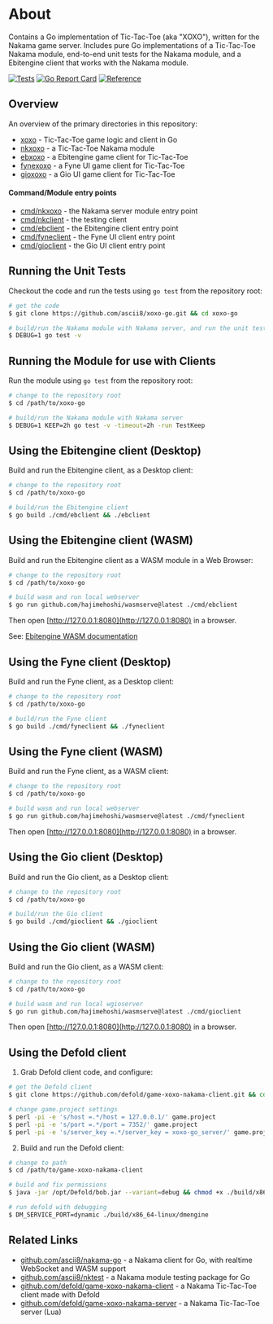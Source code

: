 # About

Contains a Go implementation of Tic-Tac-Toe (aka "XOXO"), written for the
Nakama game server. Includes pure Go implementations of a Tic-Tac-Toe Nakama
module, end-to-end unit tests for the Nakama module, and a Ebitengine client
that works with the Nakama module.

[![Tests](https://github.com/ascii8/xoxo-go/workflows/Test/badge.svg)](https://github.com/ascii8/xoxo-go/actions?query=workflow%3ATest)
[![Go Report Card](https://goreportcard.com/badge/github.com/ascii8/xoxo-go)](https://goreportcard.com/report/github.com/ascii8/xoxo-go)
[![Reference](https://pkg.go.dev/badge/github.com/ascii8/xoxo-go.svg )](https://pkg.go.dev/github.com/ascii8/xoxo-go)

## Overview

An overview of the primary directories in this repository:

* [xoxo](/xoxo) - Tic-Tac-Toe game logic and client in Go
* [nkxoxo](/nkxoxo) - a Tic-Tac-Toe Nakama module
* [ebxoxo](/ebxoxo) - a Ebitengine game client for Tic-Tac-Toe
* [fynexoxo](/fynexoxo) - a Fyne UI game client for Tic-Tac-Toe
* [gioxoxo](/gioxoxo) - a Gio UI game client for Tic-Tac-Toe

#### Command/Module entry points

* [cmd/nkxoxo](/cmd/nkxoxo) - the Nakama server module entry point
* [cmd/nkclient](/cmd/nkclient) - the testing client
* [cmd/ebclient](/cmd/ebclient) - the Ebitengine client entry point
* [cmd/fyneclient](/cmd/fyneclient) - the Fyne UI client entry point
* [cmd/gioclient](/cmd/gioclient) - the Gio UI client entry point

## Running the Unit Tests

Checkout the code and run the tests using `go test` from the repository root:

```sh
# get the code
$ git clone https://github.com/ascii8/xoxo-go.git && cd xoxo-go

# build/run the Nakama module with Nakama server, and run the unit tests
$ DEBUG=1 go test -v
```

## Running the Module for use with Clients

Run the module using `go test` from the repository root:

```sh
# change to the repository root
$ cd /path/to/xoxo-go

# build/run the Nakama module with Nakama server
$ DEBUG=1 KEEP=2h go test -v -timeout=2h -run TestKeep
```

## Using the Ebitengine client (Desktop)

Build and run the Ebitengine client, as a Desktop client:

```sh
# change to the repository root
$ cd /path/to/xoxo-go

# build/run the Ebitengine client
$ go build ./cmd/ebclient && ./ebclient
```

## Using the Ebitengine client (WASM)

Build and run the Ebitengine client as a WASM module in a Web Browser:

```sh
# change to the repository root
$ cd /path/to/xoxo-go

# build wasm and run local webserver
$ go run github.com/hajimehoshi/wasmserve@latest ./cmd/ebclient
```

Then open [http://127.0.0.1:8080](http://127.0.0.1:8080) in a browser.

See: [Ebitengine WASM documentation](https://ebitengine.org/en/documents/webassembly.html)

## Using the Fyne client (Desktop)

Build and run the Fyne client, as a Desktop client:

```sh
# change to the repository root
$ cd /path/to/xoxo-go

# build/run the Fyne client
$ go build ./cmd/fyneclient && ./fyneclient
```

## Using the Fyne client (WASM)

Build and run the Fyne client, as a WASM client:

```sh
# change to the repository root
$ cd /path/to/xoxo-go

# build wasm and run local webserver
$ go run github.com/hajimehoshi/wasmserve@latest ./cmd/fyneclient
```

Then open [http://127.0.0.1:8080](http://127.0.0.1:8080) in a browser.

## Using the Gio client (Desktop)

Build and run the Gio client, as a Desktop client:

```sh
# change to the repository root
$ cd /path/to/xoxo-go

# build/run the Gio client
$ go build ./cmd/gioclient && ./gioclient
```

## Using the Gio client (WASM)

Build and run the Gio client, as a WASM client:

```sh
# change to the repository root
$ cd /path/to/xoxo-go

# build wasm and run local wgioserver
$ go run github.com/hajimehoshi/wasmserve@latest ./cmd/gioclient
```

Then open [http://127.0.0.1:8080](http://127.0.0.1:8080) in a browser.

## Using the Defold client

1. Grab Defold client code, and configure:

```sh
# get the Defold client
$ git clone https://github.com/defold/game-xoxo-nakama-client.git && cd game-xoxo-nakama-client

# change game.project settings
$ perl -pi -e 's/host =.*/host = 127.0.0.1/' game.project
$ perl -pi -e 's/port =.*/port = 7352/' game.project
$ perl -pi -e 's/server_key =.*/server_key = xoxo-go_server/' game.project
```

2. Build and run the Defold client:

```sh
# change to path
$ cd /path/to/game-xoxo-nakama-client

# build and fix permissions
$ java -jar /opt/Defold/bob.jar --variant=debug && chmod +x ./build/x86_64-linux/dmengine

# run defold with debugging
$ DM_SERVICE_PORT=dynamic ./build/x86_64-linux/dmengine
```

## Related Links

* [github.com/ascii8/nakama-go](https://github.com/ascii8/nakama-go) - a Nakama client for Go, with realtime WebSocket and WASM support
* [github.com/ascii8/nktest](https://github.com/ascii8/nktest) - a Nakama module testing package for Go
* [github.com/defold/game-xoxo-nakama-client](https://github.com/defold/game-xoxo-nakama-client.git) - a Nakama Tic-Tac-Toe client made with Defold
* [github.com/defold/game-xoxo-nakama-server](https://github.com/defold/game-xoxo-nakama-server.git) - a Nakama Tic-Tac-Toe server (Lua)
